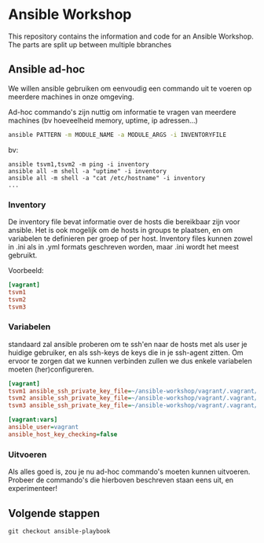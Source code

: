 # Ansible Workshop
This repository contains the information and code for an Ansible Workshop. The parts are split up between multiple bbranches

## Ansible ad-hoc

We willen ansible gebruiken om eenvoudig een commando uit te voeren op meerdere machines in onze omgeving.

Ad-hoc commando's zijn nuttig om informatie te vragen van meerdere machines (bv hoeveelheid memory, uptime, ip adressen...)

```bash
ansible PATTERN -m MODULE_NAME -a MODULE_ARGS -i INVENTORYFILE
```

bv:
```
ansible tsvm1,tsvm2 -m ping -i inventory
ansible all -m shell -a "uptime" -i inventory
ansible all -m shell -a "cat /etc/hostname" -i inventory
...
```

### Inventory
De inventory file bevat informatie over de hosts die bereikbaar zijn voor ansible.
Het is ook mogelijk om de hosts in groups te plaatsen, en om variabelen te definieren per groep of per host.
Inventory files kunnen zowel in .ini als in .yml formats geschreven worden, maar .ini wordt het meest gebruikt.

Voorbeeld:

```ini
[vagrant]
tsvm1
tsvm2
tsvm3
```

### Variabelen
standaard zal ansible proberen om te ssh'en naar de hosts met als user je huidige gebruiker, en als ssh-keys de keys die in je ssh-agent zitten.
Om ervoor te zorgen dat we kunnen verbinden zullen we dus enkele variabelen moeten (her)configureren.

```ini
[vagrant]
tsvm1 ansible_ssh_private_key_file=~/ansible-workshop/vagrant/.vagrant/machines/tsvm1/virtualbox/private_key
tsvm2 ansible_ssh_private_key_file=~/ansible-workshop/vagrant/.vagrant/machines/tsvm2/virtualbox/private_key
tsvm3 ansible_ssh_private_key_file=~/ansible-workshop/vagrant/.vagrant/machines/tsvm3/virtualbox/private_key

[vagrant:vars]
ansible_user=vagrant
ansible_host_key_checking=false
```

### Uitvoeren

Als alles goed is, zou je nu ad-hoc commando's moeten kunnen uitvoeren.
Probeer de commando's die hierboven beschreven staan eens uit, en experimenteer!

## Volgende stappen

```git checkout ansible-playbook```


